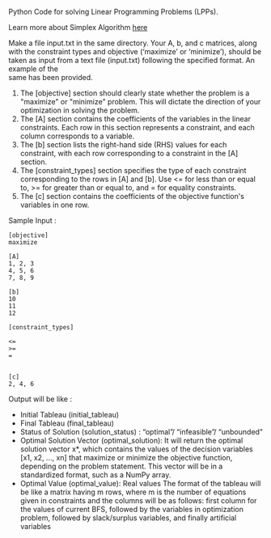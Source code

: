 Python Code for solving Linear Programming Problems (LPPs).

Learn more about Simplex Algorithm [here](https://www.jeremykun.com/2014/12/01/linear-programming-and-the-simplex-algorithm/)

Make a file input.txt in the same directory.
Your A, b, and c matrices, along with the constraint types and objective (‘maximize’ or ‘minimize’), 
should be taken as input from a text file (input.txt) following the specified format. An example of the  
same has been provided.  
1. The [objective] section should clearly state whether the problem is a "maximize" or 
"minimize" problem. This will dictate the direction of your optimization in solving the problem.  
2. The [A] section contains the coefficients of the variables in the linear constraints. Each row in 
this section represents a constraint, and each column corresponds to a variable.  
3. The [b] section lists the right-hand side (RHS) values for each constraint, with each row 
corresponding to a constraint in the [A] section.  
4. The [constraint_types] section specifies the type of each constraint corresponding to the rows 
in [A] and [b]. Use <= for less than or equal to, >= for greater than or equal to, and = for equality 
constraints.  
5.  The [c] section contains the coefficients of the objective function's variables in one row.

Sample Input :  
```
[objective]
maximize

[A]  
1, 2, 3  
4, 5, 6  
7, 8, 9  
  
[b]  
10  
11  
12  
  
[constraint_types]

<=  
>=  
=

  
[c]  
2, 4, 6
```  

Output will be like :  
- Initial Tableau (initial_tableau)  
- Final Tableau (final_tableau)  
- Status of Solution (solution_status) : “optimal”/ “infeasible”/ “unbounded”  
- Optimal Solution Vector (optimal_solution): It will return the optimal solution 
vector x*, which contains the values of the decision variables [x1, x2, ..., xn] that maximize or 
minimize the objective function, depending on the problem statement. This vector will be 
in a standardized format, such as a NumPy array.  
- Optimal Value (optimal_value): Real values
The format of the tableau will be like a matrix having m rows, where m is the number of equations 
given in constraints and the columns will be as follows: first column for the values of current BFS, 
followed by the variables in optimization problem, followed by slack/surplus variables, and finally 
artificial variables

